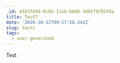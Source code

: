 ```yaml
---
_id: d1b3fd40-0c6b-11eb-b666-3db2f070245a
title: TestT
date: '2020-10-12T09:17:58.542Z'
slug: testt
tags:
  - user-generated
---
```

Test
